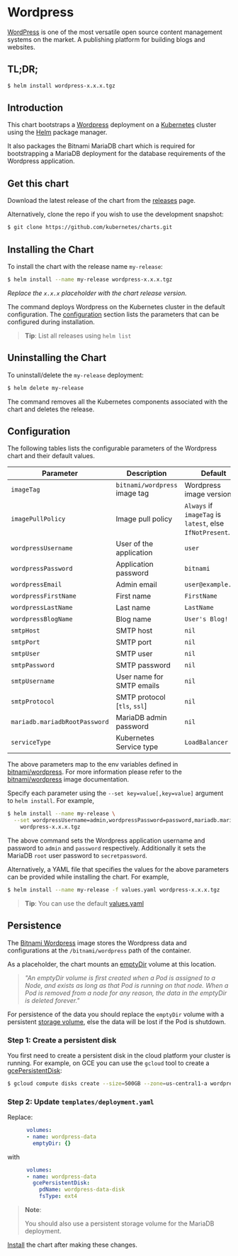 # Wordpress

[WordPress](https://wordpress.org/) is one of the most versatile open source content management systems on the market. A publishing platform for building blogs and websites.

## TL;DR;

```bash
$ helm install wordpress-x.x.x.tgz
```

## Introduction

This chart bootstraps a [Wordpress](https://github.com/bitnami/bitnami-docker-wordpress) deployment on a [Kubernetes](http://kubernetes.io) cluster using the [Helm](https://helm.sh) package manager.

It also packages the Bitnami MariaDB chart which is required for bootstrapping a MariaDB deployment for the database requirements of the Wordpress application.

## Get this chart

Download the latest release of the chart from the [releases](../../../releases) page.

Alternatively, clone the repo if you wish to use the development snapshot:

```bash
$ git clone https://github.com/kubernetes/charts.git
```

## Installing the Chart

To install the chart with the release name `my-release`:

```bash
$ helm install --name my-release wordpress-x.x.x.tgz
```

*Replace the `x.x.x` placeholder with the chart release version.*

The command deploys Wordpress on the Kubernetes cluster in the default configuration. The [configuration](#configuration) section lists the parameters that can be configured during installation.

> **Tip**: List all releases using `helm list`

## Uninstalling the Chart

To uninstall/delete the `my-release` deployment:

```bash
$ helm delete my-release
```

The command removes all the Kubernetes components associated with the chart and deletes the release.

## Configuration

The following tables lists the configurable parameters of the Wordpress chart and their default values.

|           Parameter           |          Description          |                         Default                          |
|-------------------------------|-------------------------------|----------------------------------------------------------|
| `imageTag`                    | `bitnami/wordpress` image tag | Wordpress image version                                  |
| `imagePullPolicy`             | Image pull policy             | `Always` if `imageTag` is `latest`, else `IfNotPresent`. |
| `wordpressUsername`           | User of the application       | `user`                                                   |
| `wordpressPassword`           | Application password          | `bitnami`                                                |
| `wordpressEmail`              | Admin email                   | `user@example.com`                                       |
| `wordpressFirstName`          | First name                    | `FirstName`                                              |
| `wordpressLastName`           | Last name                     | `LastName`                                               |
| `wordpressBlogName`           | Blog name                     | `User's Blog!`                                           |
| `smtpHost`                    | SMTP host                     | `nil`                                                    |
| `smtpPort`                    | SMTP port                     | `nil`                                                    |
| `smtpUser`                    | SMTP user                     | `nil`                                                    |
| `smtpPassword`                | SMTP password                 | `nil`                                                    |
| `smtpUsername`                | User name for SMTP emails     | `nil`                                                    |
| `smtpProtocol`                | SMTP protocol [`tls`, `ssl`]  | `nil`                                                    |
| `mariadb.mariadbRootPassword` | MariaDB admin password        | `nil`                                                    |
| `serviceType`                 | Kubernetes Service type       | `LoadBalancer`                                           |

The above parameters map to the env variables defined in [bitnami/wordpress](http://github.com/bitnami/bitnami-docker-wordpress). For more information please refer to the [bitnami/wordpress](http://github.com/bitnami/bitnami-docker-wordpress) image documentation.

Specify each parameter using the `--set key=value[,key=value]` argument to `helm install`. For example,

```bash
$ helm install --name my-release \
  --set wordpressUsername=admin,wordpressPassword=password,mariadb.mariadbRootPassword=secretpassword \
    wordpress-x.x.x.tgz
```

The above command sets the Wordpress application username and password to `admin` and `password` respectively. Additionally it sets the MariaDB `root` user password to `secretpassword`.

Alternatively, a YAML file that specifies the values for the above parameters can be provided while installing the chart. For example,

```bash
$ helm install --name my-release -f values.yaml wordpress-x.x.x.tgz
```

> **Tip**: You can use the default [values.yaml](values.yaml)

## Persistence

The [Bitnami Wordpress](https://github.com/bitnami/bitnami-docker-wordpress) image stores the Wordpress data and configurations at the `/bitnami/wordpress` path of the container.

As a placeholder, the chart mounts an [emptyDir](http://kubernetes.io/docs/user-guide/volumes/#emptydir) volume at this location.

> *"An emptyDir volume is first created when a Pod is assigned to a Node, and exists as long as that Pod is running on that node. When a Pod is removed from a node for any reason, the data in the emptyDir is deleted forever."*

For persistence of the data you should replace the `emptyDir` volume with a persistent [storage volume](http://kubernetes.io/docs/user-guide/volumes/), else the data will be lost if the Pod is shutdown.

### Step 1: Create a persistent disk

You first need to create a persistent disk in the cloud platform your cluster is running. For example, on GCE you can use the `gcloud` tool to create a [gcePersistentDisk](http://kubernetes.io/docs/user-guide/volumes/#gcepersistentdisk):

```bash
$ gcloud compute disks create --size=500GB --zone=us-central1-a wordpress-data-disk
```

### Step 2: Update `templates/deployment.yaml`

Replace:

```yaml
      volumes:
      - name: wordpress-data
        emptyDir: {}
```

with

```yaml
      volumes:
      - name: wordpress-data
        gcePersistentDisk:
          pdName: wordpress-data-disk
          fsType: ext4
```

> **Note**:
>
> You should also use a persistent storage volume for the MariaDB deployment.

[Install](#installing-the-chart) the chart after making these changes.
